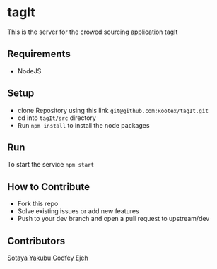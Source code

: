 # tagIt
This is the server for the crowed sourcing application tagIt

## Requirements
* NodeJS

## Setup
* clone Repository using this link `git@github.com:Rootex/tagIt.git`
* cd into `tagIt/src` directory
* Run `npm install` to install the node packages

## Run
To start the service `npm start`

## How to Contribute
* Fork this repo
* Solve existing issues or add new features
* Push to your dev branch and open a pull request to upstream/dev

## Contributors
[Sotaya Yakubu](https://github.com/Rootex)
[Godfey Ejeh](https://github.com/xcoblingbling)
